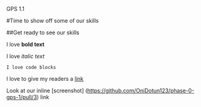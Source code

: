 GPS 1.1

#Time to show off some of our skills

##Get ready to see our skills

I love **bold text**

I love *italic text*

``` 
I love code blocks
```

I love to give my readers a [link](http://www.livescience.com/25559-dragons.html)

Look at our inline [screenshot] (https://github.com/OniDotun123/phase-0-gps-1/pull/3) link